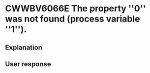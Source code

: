 # CWWBV6066E The property ''0'' was not found (process variable ''1'').

## Explanation

## User response